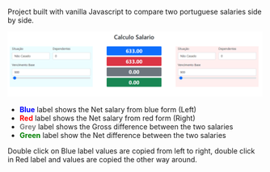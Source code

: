 Project built with vanilla Javascript to compare two portuguese salaries side by side. 

![Alt text](image.png)

- <span style="color:blue"> **Blue** </span>label shows the Net salary from blue form (Left)  
- <span style="color:red"> **Red** </span>label shows the Net salary from red form (Right)  
- <span style="color:grey"> **Grey** </span> label shows the Gross difference between the two salaries  
- <span style="color:green"> **Green** </span>label show the Net difference between the two salaries

Double click on Blue label values are copied from left to right, double click in Red label and values are copied the other way around.

